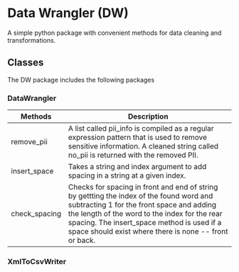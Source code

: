 # Data Wrangler (DW)

A simple python package with convenient methods for data cleaning and transformations.

## Classes
The DW package includes the following packages 

### DataWrangler

|Methods | Description|
|--------|------------|
|remove_pii| A list called pii_info is compiled as a regular expression pattern that is used to remove sensitive information. A cleaned string called no_pii is returned with the removed PII. |
|insert_space| Takes a string and index argument to add spacing in a string at a given index. |
|check_spacing| Checks for spacing in front and end of string by gettting the index of the found word and subtracting 1 for the front space and adding the length of the word to the index for the rear spacing. The insert_space method is used if a space should exist where there is none -- front or back. |


### XmlToCsvWriter